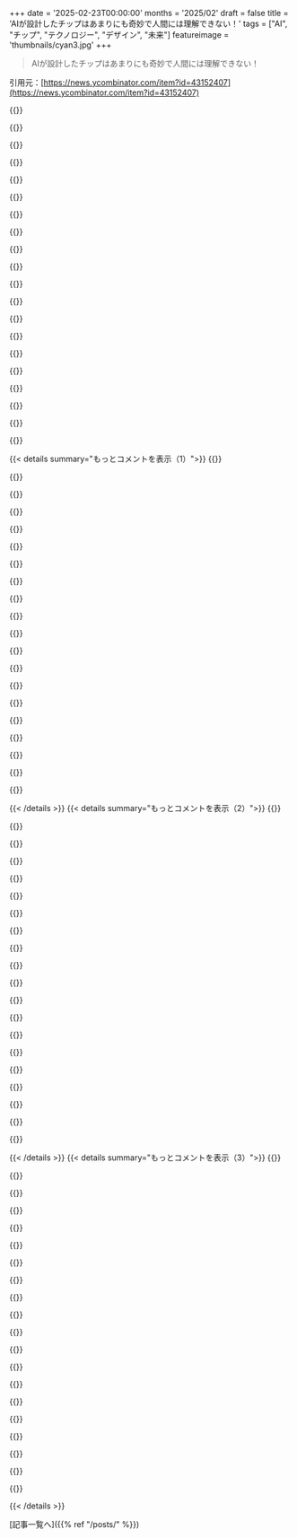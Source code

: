 +++
date = '2025-02-23T00:00:00'
months = '2025/02'
draft = false
title = 'AIが設計したチップはあまりにも奇妙で人間には理解できない！'
tags = ["AI", "チップ", "テクノロジー", "デザイン", "未来"]
featureimage = 'thumbnails/cyan3.jpg'
+++

> AIが設計したチップはあまりにも奇妙で人間には理解できない！

引用元：[https://news.ycombinator.com/item?id=43152407](https://news.ycombinator.com/item?id=43152407)

{{<matomeQuote body="90年代にAdrian ThompsonがFPGAハードウェアに進化的アルゴリズムを使って、1kHzと10kHzのトーンを見分ける回路を進化させたのは面白いね。最終世代は人間の設計以上にコンパクトで、37個の論理ゲートで実現したそうだ。記事と論文はここね。<br>Article: https://www.damninteresting.com/on-the-origin-of-circuits/<br>Paper: https://www.researchgate.net/publication/2737441_An_Evolved_..." userName="rkagerer" createdAt="2025-02-23T20:24:43" color="#45d325">}}

{{<matomeQuote body="関連している他の記事もある？「On the Origin of Circuits」の2007年版が面白かったよ。たくさんのコメントが集まってるのもあったし。私たちの間で再度この話題を掘り下げるべきかもね。" userName="dang" createdAt="2025-02-23T22:33:39" color="">}}

{{<matomeQuote body="この論文、本当に興味深いね。トランジスタを線形領域の外で動かすのは、大規模にはまだ解決されていない問題で、特にアナログ神経モルフィックコンピューティングの進化に期待してる。" userName="quanto" createdAt="2025-02-23T20:41:00" color="#ff33a1">}}

{{<matomeQuote body="機械学習モデルは人間の知らないことを発見したわけじゃないよ。ただ特定のチップに特有な機能を使っただけで、他のチップや同じチップの他の設定では再現できないんだ。" userName="Aurornis" createdAt="2025-02-24T15:02:14" color="#ff5733">}}

{{<matomeQuote body="CMOSの構造を見れば、トランジスタを「オン」か「オフ」以外で動かすのが効率的でない理由がわかるよ。トランジスタはオン・オフの状態以外でエネルギーを消費しちゃうしね。" userName="Thorondor" createdAt="2025-02-24T15:23:15" color="">}}

{{<matomeQuote body="この過剰適合の問題、もっと多くのチップで試験すれば簡単に解決できたんじゃない？" userName="ajmurmann" createdAt="2025-02-24T16:12:04" color="">}}

{{<matomeQuote body="それは無理だよ。特定のアーキテクチャやCPUに依存した未定義の動作に頼るプログラムを書くのと同じで、ポータブルではないんだ。チップの製造コストの影響も大きいしね。" userName="Aurornis" createdAt="2025-02-24T16:16:53" color="">}}

{{<matomeQuote body="その通りだね。個別の動作に頼るのが過剰適合と言えるし、トレーニングの時に複数のチップでやると、その利点が減るんだ。" userName="Lerc" createdAt="2025-02-24T18:43:54" color="">}}

{{<matomeQuote body="同じウェハーから買った複数のチップでトレーニングしても過剰適合しちゃうかも。新しいハードウェアリビジョンでも動く保証はないし、全体の製品スペックを考慮することが必要だよ。" userName="theamk" createdAt="2025-02-25T17:07:41" color="#ff5c5c">}}

{{<matomeQuote body="神経モルフィックスパイキングハードウェアが、真の革命的な進化をもたらすと思ってる。" userName="ImHereToVote" createdAt="2025-02-23T21:16:06" color="">}}

{{<matomeQuote body="これジョークなのかどうかわかんないなぁ" userName="trainsarebetter" createdAt="2025-02-23T23:07:00" color="">}}

{{<matomeQuote body="neuromorphic hardwareのことは知ってるけど、やっぱり疑問が残る" userName="burnished" createdAt="2025-02-24T00:42:49" color="">}}

{{<matomeQuote body="多分ジョークだと思うけど、anthropodって言葉が正確かどうか疑問だな" userName="fouc" createdAt="2025-02-24T02:58:41" color="">}}

{{<matomeQuote body="*arthropod、”関節の足”の意味だよ。GPがタイプミスした感じ。'Anthropod'は'人間の足'って意味になっちゃうよ。" userName="Sharlin" createdAt="2025-02-24T14:58:06" color="">}}

{{<matomeQuote body="前に見たことがあるサイトのリンクを探してて、機械学習が動画ゲームをプレイする時に人間がやらないような変な戦略を学んでたやつについてまとめてたんだけど、まだこのQ*bertの例も変だよね。" userName="viccis" createdAt="2025-02-23T22:00:48" color="#785bff">}}

{{<matomeQuote body="好きな例は、pongのゲームでできるだけ生き残ることが目標だったんだけど、あるMLアルゴリズムはゲームを一時停止しっぱなしにしたこと。" userName="y33t" createdAt="2025-02-23T23:34:15" color="">}}

{{<matomeQuote body="フライトシミュレーターで最小限の衝撃で着陸する方法をMLが学習したのが好きで、高衝撃の状態でその値をラップすることで、最適な着陸を模索するんじゃなくて、むしろ最高の衝撃を生むパスを見出したこと。" userName="chefandy" createdAt="2025-02-24T15:20:14" color="#ff5733">}}

{{<matomeQuote body="このコメントはもっと上にあがってもいいくらい。AIが制御することで生じる危険性についての完璧な要約だ。バグを修正できても他のバグは常にあるから、AIが持つバグの上限を設定する方法を考えなきゃ。" userName="hammock" createdAt="2025-02-24T15:47:57" color="#38d3d3">}}

{{<matomeQuote body="AIについての伝説的な話があって、ある大企業が開発したAIが防空システムに接続されてて、友軍の攻撃を無くすシステムをテストしてたんだけど、友軍機と敵機のデータに偏りがあった結果、昼間は友軍、夜間は敵と学習して大混乱。" userName="themaninthedark" createdAt="2025-02-24T17:50:02" color="#38d3d3">}}

{{<matomeQuote body="似たようなシステムのために合成データを使った話だけど、ある種の失敗ケースの画像が足りなくて、Photoshopで加工した画像を使ったら、わからないピクセルのせいでMLがそれを誤認識して運用がうまくいかなかった話。" userName="red-iron-pine" createdAt="2025-02-24T21:17:44" color="">}}

{{< details summary="もっとコメントを表示（1）">}}
{{<matomeQuote body="これは都市伝説かもね。詳しくは”https://gwern.net/tank”を見てね。" userName="Someone" createdAt="2025-02-24T21:39:03" color="">}}

{{<matomeQuote body="AIの危険さは、実は問題を単純化できない人間の方にあるんじゃない？AIが本当の目的を理解してくれれば、簡単な目標設定をしなくても済むかもね。" userName="aurbano" createdAt="2025-02-24T16:02:28" color="#785bff">}}

{{<matomeQuote body="単純化が問題だと思う。たとえば、自転車の車輪の目標があっても、現実の扱い方が想定されてない。シミュレーションにランダムな揺れを加えて、リアルの問題を反映させるべきだと思う。" userName="TeMPOraL" createdAt="2025-02-24T16:35:49" color="#785bff">}}

{{<matomeQuote body="もっとAIを使ってどうするの？”この目標で、このパラメータだと、別のAIが最終的に核戦争に持って行かないか確認しろ”みたいな感じ？" userName="tbrake" createdAt="2025-02-24T16:36:50" color="">}}

{{<matomeQuote body="プログラミングが不可能みたいな話だね。最初の報酬関数がハッキングされるのは当然だから、望んでない解決策を排除するように報酬関数を厳密にしないと。" userName="tlb" createdAt="2025-02-24T15:54:08" color="">}}

{{<matomeQuote body="あれはLearnfun/Playfunのこと？Tetrisで負ける直前に一時停止して、他の入力をすると負ける仕様だったんだよね。" userName="voidUpdate" createdAt="2025-02-24T14:35:25" color="">}}

{{<matomeQuote body="ほとんどの人はゲーム内のバグを利用しようとするけど、機械はタイミングのバグをもっと上手く利用できるから面白いよね。" userName="robertjpayne" createdAt="2025-02-23T22:19:04" color="">}}

{{<matomeQuote body="フレーム完璧な入力を半定期的にできる人もいるみたいだけど、どうやるのか分からない。自分は100msのウィンドウをヒットするのが精一杯だよ。" userName="Muromec" createdAt="2025-02-24T15:15:38" color="">}}

{{<matomeQuote body="多分、より良い機器を使ってるんじゃないかな？普通のPCや電話じゃ、コントローラーとゲームのフィードバックの間に遅延が入るから、それが問題かもね。" userName="TeMPOraL" createdAt="2025-02-24T16:44:26" color="">}}

{{<matomeQuote body="最近RLを使ってTrackmaniaを解決した例がいくつかあって、すごい変な抜け道を防ぐための制約やペナルティを追加してたよ。" userName="szvsw" createdAt="2025-02-24T14:50:02" color="#ff5733">}}

{{<matomeQuote body="真っ先に思いついたのはこのリンクだよね： https://docs.google.com/spreadsheets/d/e/2PACX-1vRPiprOaC3Hs..." userName="GranPC" createdAt="2025-02-24T12:53:59" color="">}}

{{<matomeQuote body="あはは、実はそれ、俺がコメントに投稿したやつと同じやん。それはもう10年前に前の職場の同僚にHipchatで送られた古いサイトだよ。5年より前の情報をオンラインで探すのはほぼ不可能だ。" userName="viccis" createdAt="2025-02-24T19:08:02" color="">}}

{{<matomeQuote body="この論文、'Science of Discworld'って小説でも話題になってたのを覚えてる。フィクションの作家と現実の科学者のコラボで、フィクションのキャラが我々の宇宙やそのルールを発見する話。論文には宇宙についての深い洞察があると思ってた。でも、実はそれはエンジニアリングや人間の理解の限界を示してるのかも。結局、人間のエンジニアリングは線形近似に頼ってて、そのモデルを超えたものは理解が難しい。やっぱりそれは予想通りだけど、この結果は超人的なエンジニアリングが見つけるかもしれない解決策について考えさせられるんだよね。" userName="breatheoften" createdAt="2025-02-23T21:40:21" color="#45d325">}}

{{<matomeQuote body="Xeはこのシリーズをめっちゃおすすめする！寝る前のオーディオブックとして何度も聴いてる。章ごとに事実とフィクションが交互に出てきて、その興味深いナarrativeと少し硬いけど魅力的な学術的な話が、Xeの忙しい頭を休めるのに役立つ。先週はこのシリーズのソフトカバーを二冊買ったばかりだよ。科学はもう最先端ではないけど、基本的な原理は今でも通用するし、Discworldは私たちのRoundworldを映す良い素材になっている。実際、このシリーズは宇宙自体についてより、人間としての私たちと宇宙との関係について多くを語っていると思う。" userName="thirdtruck" createdAt="2025-02-24T15:56:17" color="#785bff">}}

{{<matomeQuote body="一つのバッチですらないよ。進化したその正確な一つのチップにしか特化していなかった。同じモデルの別のチップに移動すると信頼できない結果が出るんだ。シリコンチップ一つ一つにかなりのばらつきがあって、隣同士のチップでもちょっと性能が違う。全てのものがデータシートの仕様を満たしているけど、データシートには常に範囲が指定されているから。" userName="phire" createdAt="2025-02-24T01:17:12" color="">}}

{{<matomeQuote body="元の記事を思い出すと、進化した環境で運用してても、周辺のランプが関係する電源を抜くとチップが機能しなくなってしまうってのは本当に面白い発展だった。最初に一つの環境で必要な機能を持つチップを進化させてから、徐々にパラメータを変化させていくことで、より堅牢に進化させるのは簡単にできると思う。逆に、最初から異なる5つのチップでのパフォーマンスを平均したフィットネス関数を使って進化を始めて、堅牢性を組み込むこともできる。" userName="BoiledCabbage" createdAt="2025-02-24T06:40:52" color="#ff33a1">}}

{{<matomeQuote body="＞ゆっくりパラメータを変えながら進化させて堅牢にするってことは、ノイズを注入したり、デバイスの異なる部分に回路を配置する制約を掛けるのも有効だと思う。大部分は抽象モデルに対して進化させられるシミュレーターで動かす方が良いと思う。それなら特定のデバイスや環境に過剰適合することがないからね。ただし、システムの最高のシミュレーターがそのシステム自体だったら、この方法は使えない。" userName="sitkack" createdAt="2025-02-24T16:27:16" color="">}}

{{<matomeQuote body="昔、ロシアの'Radio'ジャーナルで誰かが書いてた気がするんだけど、特定の工場や日付から出たトランジスタを使って、変な接続をすることでフルFMラジオみたいな複雑なものができるっていう話。どうやってそれに気づいたのかは分からないけど。もし工場から出たチップが学習して自分たちにより良く機能するように調整できるなら、すごいことになるだろうな。" userName="svilen_dobrev" createdAt="2025-02-23T22:38:16" color="">}}

{{<matomeQuote body="数年前に友達のエンジニア仲間、Connorと話したことがあるんだけど、このチップの設計は生物的なアプローチとして電気工学にかかってる気がする。人間が好きな層をきちんと整理している概念が全て覆されてしまう。" userName="hiAndrewQuinn" createdAt="2025-02-23T20:34:27" color="">}}

{{<matomeQuote body="AIって言うとき実際にはoptimizerのことを指してるのが嫌だな。optimizerの成果物を“AI”って呼ぶのはありだけど、チップ自体がAIってのはどうなの？それとも報酬を定義してトレースを繰り返す200行のコードのこと？" userName="valine" createdAt="2025-02-23T20:18:13" color="#45d325">}}


{{< /details >}}
{{< details summary="もっとコメントを表示（2）">}}
{{<matomeQuote body="昨日、コンパイルしたプログラムから死んだコードパスを削除するために“llvm”っていう新しいAI技術を使ったよ。" userName="catlifeonmars" createdAt="2025-02-23T20:36:24" color="">}}

{{<matomeQuote body="＞「llvm」で死んだコードパスを削除した<br>Large Language Vulture Modelってこと？" userName="selcuka" createdAt="2025-02-23T23:50:08" color="">}}

{{<matomeQuote body="明らかにサタireに反応するのは危険だけど…<br>https://en.wikipedia.org/wiki/LLVM<br>ASGSI（Artificial Super General Super Intelligence）よりも約20年前にリリースされたよ。" userName="FergusArgyll" createdAt="2025-02-24T15:14:51" color="">}}

{{<matomeQuote body="最適化は俺の心に近いけど（ユーザー名見てね）、クラシックな意味では最適化プロセスをAIと呼ぶのは全然問題ないと思うよ。" userName="LPisGood" createdAt="2025-02-23T21:42:01" color="">}}

{{<matomeQuote body="コンピュータが何かをできるようになったら、それはAIとは呼ばれずただのアルゴリズムになるんだ。少なくとも、それが当たり前だったのは今のAIのブームが来る前の話。" userName="ragebol" createdAt="2025-02-24T15:52:00" color="">}}

{{<matomeQuote body="環境にエージェントがいるなら、その選択を制御するプログラムは単純な設計でもAIと呼ばれることが多い。でも、ほとんどのoptimizerをAIと呼ぶことには懐疑的。" userName="Dylan16807" createdAt="2025-02-24T18:51:15" color="">}}

{{<matomeQuote body="A*が発明された頃、確かにそれはAIって呼ばれてたと思うよ。今ではただのアルゴリズムだ。昔と比べて基準は大きく変わってる。いつか自分たちの脳がどうやって動いてるのか理解できる日が来るかも。" userName="ragebol" createdAt="2025-02-25T07:11:31" color="#45d325">}}

{{<matomeQuote body="＞[...] クラシックな意味で。<br>どの意味？ファジィ論理、ANN、シンボル処理、エキスパートシステム、…？ハイプサイクルを見るのはいつも面白い。今回のサイクルが社会にポジティブな影響を与えてくれるといいけど。" userName="rollcat" createdAt="2025-02-24T18:16:58" color="">}}

{{<matomeQuote body="AIって言葉は定義が曖昧すぎて、絶対に何がAIじゃないと言えるのは難しい。クラシックAIの父、Marvin Minskyも知性は「スーツケースワード」だって指摘してるよ。" userName="ssivark" createdAt="2025-02-24T15:51:04" color="">}}

{{<matomeQuote body="AIって今は結果がわかりにくいときに使われる言葉だと思う。コンピュータが知能っぽいことをした時だけAIって言う感じ。説明できるようになると、急にAIじゃないってなるんだよね。要は、分からないことをAIって呼んでるだけだな。" userName="zelphirkalt" createdAt="2025-02-24T16:17:44" color="">}}

{{<matomeQuote body="AIって言うけど、実際は最適化を指してることが多いのが嫌だな。単純なアルゴリズムを使ってるのにAI扱いされるのは違和感がある。でも、機械学習としては分かる。AIはMLの新しい言葉なんだと思う。" userName="selcuka" createdAt="2025-02-23T23:53:31" color="">}}

{{<matomeQuote body="助成金やVCからお金をもらいたいなら、何でも”AI”って名前をつけるってことだよ。" userName="trollbridge" createdAt="2025-02-23T20:25:14" color="">}}

{{<matomeQuote body="そのチップはAIチップじゃなくてAI設計のチップだってタイトルに書いてあるよ。" userName="scotty79" createdAt="2025-02-23T20:27:55" color="">}}

{{<matomeQuote body="どちらもAIって呼ぶのはおかしいと思う。もしこのチップがAIじゃなければ、AIは最適化してるもので、つまりAdamWの方がChatGPTよりもAIってことになる。" userName="valine" createdAt="2025-02-23T20:33:58" color="">}}

{{<matomeQuote body="よく分からないな。AIの授業で最適化や遺伝的アルゴリズムを学んだんだけど、AIっていろんなものを指すから難しい。古典的なAIから最近の深層学習や生成AIまで、すごく広い分野なんだよ。" userName="ulonglongman" createdAt="2025-02-23T22:27:22" color="#ff5733">}}

{{<matomeQuote body="最適化はAIを作る道具の一つにはなる。でも、自分の最適化がAIだって言う人を批判したい。すべての技術を人間化する必要はないと思うよ。そうすると、AIって言葉がますますオーバーロードしちゃう。" userName="valine" createdAt="2025-02-23T22:39:13" color="">}}

{{<matomeQuote body="AIは人工知能のことで、機械が人間のように何かをすることを研究する分野だよ。簡単なif文の集まりでもAI（エキスパートシステム）だし、AIは映画のロボットだけじゃない。" userName="kadoban" createdAt="2025-02-23T22:52:45" color="">}}

{{<matomeQuote body="ゲーム開発では、80年代からweighted If文をAIとして扱ってきたよ。時にはweightedじゃないこともあるけど。" userName="Nition" createdAt="2025-02-24T00:12:05" color="">}}

{{<matomeQuote body="人工知能は、広い分野や技術のセットを指すために使われているよ。ただ、この製品が”人工知能”じゃないから反論するのは、学生に代数を使ってないとするのと同じようにバカげてる。" userName="saltcured" createdAt="2025-02-24T00:01:02" color="">}}

{{<matomeQuote body="AIをトレーニングするのに最適化を使ってるけど、AIはデータにフィットするように最適化されたパラメータ化された関数だって言うのが一般的だから、最適化自体がAIとは言えないと思う。これってシミュレーションとともに使ってる“ただの”最適化器で、長い間やってきたことだし、すごいけどAIではないよ。" userName="coderenegade" createdAt="2025-02-24T00:56:16" color="">}}


{{< /details >}}
{{< details summary="もっとコメントを表示（3）">}}
{{<matomeQuote body="人間を育てるのに教師を使うけど、教師も人間であることを否定するわけじゃないよね。" userName="jjk166" createdAt="2025-02-24T20:41:22" color="">}}

{{<matomeQuote body="これは全く関係ない。最適化は数学の一分野で、最適解を見つける技術に関するものだし、最適化器は関数の最適値を探すアルゴリズムだ。数十年の数学文献をAIの気分で書き直させることはできないよ。最適化器はAIじゃなくて、AIとは人が触れるものだって。" userName="coderenegade" createdAt="2025-02-24T20:58:48" color="#45d325">}}

{{<matomeQuote body="ここにいるのはAIに関する数十年のコンピュータサイエンス文献に触れている人の方が多いと思う。CSの文献では、ほとんどどんな高度な探索アルゴリズムもAIと呼ばれていたし、AI技術は広く検索と最適化技術のカテゴリーだった。" userName="saltcured" createdAt="2025-02-24T21:18:01" color="">}}

{{<matomeQuote body="私が年を取って文句を言ってるのかも。MLやオペレーションリサーチのような分野には重なりがあったけど、最適化がAIだと主張する人は最近まで見たことがないな。Ian Goodfellowの本もあって、MLの全てをカバーしているのに、最適化はAIだとは言いがたいよ。" userName="coderenegade" createdAt="2025-02-24T22:24:31" color="">}}

{{<matomeQuote body="＞数十年の数学文献をAIの気分で書き直させることはできないよ。AIというのは正にこれを説明するために生まれた言葉だ。それを含まない使い方は誤解だ。最適化とは異なるタスクで、AIはタスクへのアプローチだよ。" userName="jjk166" createdAt="2025-02-24T23:03:42" color="#38d3d3">}}

{{<matomeQuote body="あなたの不満が理解できない。どちらもAIだと思う。単純な決定木ですらAIだよ。" userName="rowanG077" createdAt="2025-02-23T22:36:21" color="">}}

{{<matomeQuote body="この場には決定木やパラメータ化されたモデルに相当する関数がないし、最適化器と損失関数、シミュレーターしかない。これは一般的に理解されるAIではなく、入力を受け取って学習した出力を生成する関数が必要だよ。" userName="coderenegade" createdAt="2025-02-24T00:58:52" color="">}}

{{<matomeQuote body="このものの全体の目的は入力を受けて出力を生成することなんだ。出力は設計されたチップだよ。" userName="kadoban" createdAt="2025-02-24T02:02:26" color="">}}

{{<matomeQuote body="まあ、また別の日に自分のブックマークしたWikipediaのAIエフェクトのページをコピペする日だ。“AIエフェクト”とは、AIがマスターした能力を除外するためにAIや知性の定義が調整される現象を指すよ。" userName="satvikpendem" createdAt="2025-02-23T22:30:23" color="#ff5c5c">}}

{{<matomeQuote body="2021年以前はみんなこの分野を機械学習と呼んでたんだよね。最近はLLMアプリケーションが流行ってAIって呼ばれるようになったけど、普通に働いている人はこの技術はAIだとは考えてないんだ。広告やマーケティングがこの言葉をおかしくしてしまって、もう意味がわからなくなってる。だから、正しい意味を持った議論をしようって人たちがイライラするのは当然だよね。" userName="dijksterhuis" createdAt="2025-02-24T15:34:55" color="#38d3d3">}}

{{<matomeQuote body="機械学習はAIの一部だよ。MLをAIと呼ぶのに文句を言うのは、セリーナ・ウィリアムズを”テニス選手”じゃなくて”アスリート”と呼ぶことに不満を持つのと同じ。" userName="aidenn0" createdAt="2025-02-24T15:58:36" color="">}}

{{<matomeQuote body="真のAIは絶対に作れないし、人間が実はそんなに知的じゃないことを証明するだけでしょ。" userName="taberiand" createdAt="2025-02-23T22:35:32" color="">}}

{{<matomeQuote body="＞これはゴールポストを動かす例ではない。逆に、他の人が最初に同意していないゴールポストを持ち出してるだけだよ。どんな未来の発展がAIだと考えるかを聞いてみたらいい。" userName="fc417fc802" createdAt="2025-02-24T01:29:33" color="">}}

{{<matomeQuote body="その質問にはみんな答えてたけど、たとえば”チェスのグランドマスターを倒すこと”とか”人間と会話できること”とか。でも今はチェスエンジンやチャットボットをAIとは見なさなくなったよ、ゴールポストが動いてしまったから。" userName="jjk166" createdAt="2025-02-24T20:50:32" color="#ff5733">}}

{{<matomeQuote body="俺はその2つはAIだと思うけど、一般的なAIや強いAIとは思わないな。画像分類器はAIとは思わないけど、GANによるスタイル転送は弱い形式のAIだとは思う。定義が主観的になってきてるね。" userName="fc417fc802" createdAt="2025-02-24T22:51:09" color="">}}

{{<matomeQuote body="そう、それはゴールポストを動かしてるよ。" userName="jjk166" createdAt="2025-02-24T23:12:53" color="">}}

{{<matomeQuote body="どうしてそう思うの？俺は君の例に同意したから、たぶんゴールポストは合ってると思うよ。一般的なAIについての意見は変わってないし、誰かが反対するからってそれがゴールポストの移動を意味するわけじゃない。" userName="fc417fc802" createdAt="2025-02-25T04:04:58" color="">}}

{{<matomeQuote body="＞俺はその2つはAIだと思うけど、一般的なAIや強いAIではない。元々のゴールポストはAIだった。でも誰もその頃に一般的なAIに取り組んでいるとは言ってなかったよ。AIの定義は年々かなり変わってると思う。" userName="jjk166" createdAt="2025-02-25T15:56:10" color="#38d3d3">}}

{{<matomeQuote body="俺はその例がAIに当てはまると明言した。意見の詳細を明確にすることが重要だよ。AIの定義が変わるのは普通のことだし、それを議論する価値はあると思う。" userName="fc417fc802" createdAt="2025-02-26T04:38:17" color="">}}

{{<matomeQuote body="この記事ってそんなに新しい話なの？エンジニアは2000年代初頭から進化的アルゴリズムを使ってアンテナや他の部品を作ってるし、2010年代にはラジオ用の‘進化した’ DSPについてのFOSDEMの発表を見たのを覚えてるよ。" userName="janice1999" createdAt="2025-02-23T19:56:35" color="">}}


{{< /details >}}


[記事一覧へ]({{% ref "/posts/" %}})

